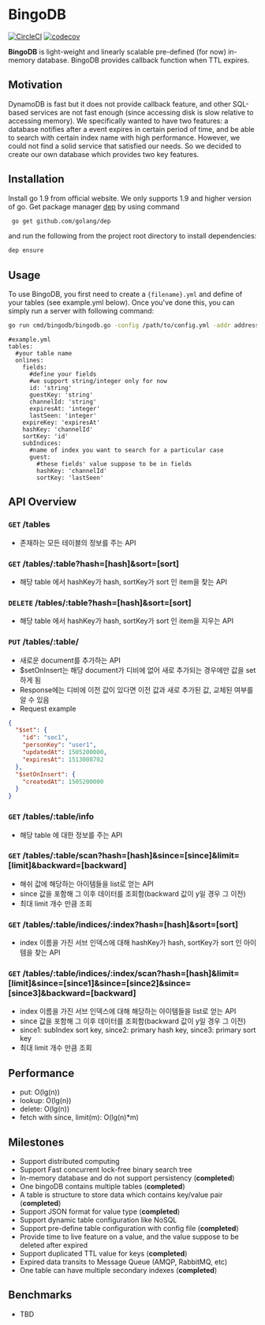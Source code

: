 # BingoDB
[![CircleCI](https://circleci.com/gh/zoyi/bingodb/tree/master.svg?style=shield)](https://circleci.com/gh/zoyi/bingodb/tree/master) [![codecov](https://codecov.io/gh/zoyi/bingodb/branch/master/graph/badge.svg?token=n78FlqQZC7)](https://codecov.io/gh/zoyi/bingodb)

**BingoDB** is light-weight and linearly scalable pre-defined (for now) in-memory database. BingoDB provides callback function when TTL expires.

## Motivation
DynamoDB is fast but it does not provide callback feature, and other SQL-based services are not fast enough (since accessing disk is slow relative to accessing memory). We specifically wanted to have two features: a database notifies after a event expires in certain period of time, and be able to search with certain index name with high performance. However, we could not find a solid service that satisfied our needs. So we decided to create our own database which provides two key features.

## Installation
Install go 1.9 from official website. We only supports 1.9 and higher version of go. Get package manager [dep](https://github.com/golang/dep) by using command

```sh
 go get github.com/golang/dep
```
and run the following from the project root directory to install dependencies:
```sh
dep ensure
```

## Usage
To use BingoDB, you first need to create a `{filename}.yml` and define of your tables (see example.yml below). Once you've done this, you can simply run a server with following command:
```sh
go run cmd/bingodb/bingodb.go -config /path/to/config.yml -addr address:port`
```

```
#example.yml
tables:
  #your table name
  onlines:
    fields:
      #define your fields
      #we support string/integer only for now
      id: 'string'
      guestKey: 'string'
      channelId: 'string'
      expiresAt: 'integer'
      lastSeen: 'integer'
    expireKey: 'expiresAt'
    hashKey: 'channelId'
    sortKey: 'id'
    subIndices:
      #name of index you want to search for a particular case
      guest:
        #these fields' value suppose to be in fields
        hashKey: 'channelId'
        sortKey: 'lastSeen'
```

## API Overview

### <code>GET</code> /tables
* 존재하는 모든 테이블의 정보를 주는 API

### <code>GET</code> /tables/:table?hash=[hash]&sort=[sort]
* 해당 table 에서 hashKey가 hash, sortKey가 sort 인 item을 찾는 API

### <code>DELETE</code> /tables/:table?hash=[hash]&sort=[sort]
* 해당 table 에서 hashKey가 hash, sortKey가 sort 인 item을 지우는 API

### <code>PUT</code> /tables/:table/
* 새로운 document를 추가하는 API
* $setOnInsert는 해당 document가 디비에 없어 새로 추가되는 경우에만 값을 set하게 됨
* Response에는 디비에 이전 값이 있다면 이전 값과 새로 추가된 값, 교체된 여부를 알 수 있음
* Request example 
```json
{
  "$set": {
    "id": "soc1",
    "personKey": "user1",
    "updatedAt": 1505200000,
    "expiresAt": 1513008702
  },
  "$setOnInsert": {
    "createdAt": 1505200000
  }
}
```

### <code>GET</code> /tables/:table/info
* 해당 table 에 대한 정보를 주는 API

### <code>GET</code> /tables/:table/scan?hash=[hash]&since=[since]&limit=[limit]&backward=[backward]
* 해쉬 값에 해당하는 아이템들을 list로 얻는 API
* since 값을 포함해 그 이후 데이터를 조회함(backward 값이 y일 경우 그 이전)
* 최대 limit 개수 만큼 조회 

### <code>GET</code> /tables/:table/indices/:index?hash=[hash]&sort=[sort]
* index 이름을 가진 서브 인덱스에 대해 hashKey가 hash, sortKey가 sort 인 아이템을 찾는 API

### <code>GET</code> /tables/:table/indices/:index/scan?hash=[hash]&limit=[limit]&since=[since1]&since=[since2]&since=[since3]&backward=[backward]
* index 이름을 가진 서브 인덱스에 대해 해당하는 아이템들을 list로 얻는 API
* since 값을 포함해 그 이후 데이터를 조회함(backward 값이 y일 경우 그 이전)
* since1: subIndex sort key, since2: primary hash key, since3: primary sort key
* 최대 limit 개수 만큼 조회


## Performance
* put: O(lg(n))
* lookup: O(lg(n))
* delete: O(lg(n))
* fetch with since, limit(m): O(lg(n)*m)

## Milestones
* Support distributed computing
* Support Fast concurrent lock-free binary search tree
* In-memory database and do not support persistency (**completed**)
* One bingoDB contains multiple tables (**completed**)
* A table is structure to store data which contains key/value pair  (**completed**)
* Support JSON format for value type (**completed**)
* Support dynamic table configuration like NoSQL
* Support pre-define table configuration with config file (**completed**)
* Provide time to live feature on a value, and the value suppose to be deleted after expired
* Support duplicated TTL value for keys (**completed**)
* Expired data transits to Message Queue (AMQP, RabbitMQ, etc)
* One table can have multiple secondary indexes (**completed**)

## Benchmarks
* TBD

